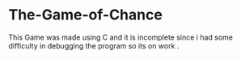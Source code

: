 # The-Game-of-Chance
This Game was made using C and it is incomplete since i had some difficulty  in debugging the program so its on work . 
